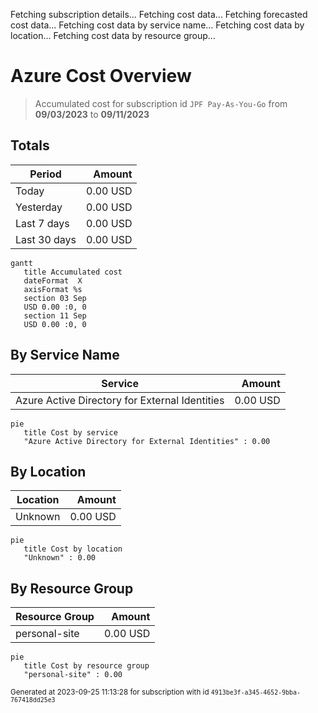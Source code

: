 Fetching subscription details...
Fetching cost data...
Fetching forecasted cost data...
Fetching cost data by service name...
Fetching cost data by location...
Fetching cost data by resource group...
# Azure Cost Overview

> Accumulated cost for subscription id `JPF Pay-As-You-Go` from **09/03/2023** to **09/11/2023**

## Totals

|Period|Amount|
|---|---:|
|Today|0.00 USD|
|Yesterday|0.00 USD|
|Last 7 days|0.00 USD|
|Last 30 days|0.00 USD|

```mermaid
gantt
   title Accumulated cost
   dateFormat  X
   axisFormat %s
   section 03 Sep
   USD 0.00 :0, 0
   section 11 Sep
   USD 0.00 :0, 0
```

## By Service Name

|Service|Amount|
|---|---:|
|Azure Active Directory for External Identities|0.00 USD|

```mermaid
pie
   title Cost by service
   "Azure Active Directory for External Identities" : 0.00
```

## By Location

|Location|Amount|
|---|---:|
|Unknown|0.00 USD|

```mermaid
pie
   title Cost by location
   "Unknown" : 0.00
```

## By Resource Group

|Resource Group|Amount|
|---|---:|
|personal-site|0.00 USD|

```mermaid
pie
   title Cost by resource group
   "personal-site" : 0.00
```

<sup>Generated at 2023-09-25 11:13:28 for subscription with id `4913be3f-a345-4652-9bba-767418dd25e3`</sup>
